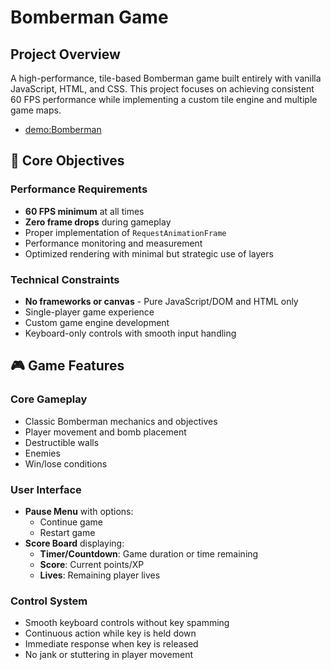 # Bomberman Game

## Project Overview

A high-performance, tile-based Bomberman game built entirely with vanilla JavaScript, HTML, and CSS. This project focuses on achieving consistent 60 FPS performance while implementing a custom tile engine and multiple game maps.

*  [demo:Bomberman](https://achnitreda.github.io/Bomberman/)

## 🎯 Core Objectives

### Performance Requirements
- **60 FPS minimum** at all times
- **Zero frame drops** during gameplay
- Proper implementation of `RequestAnimationFrame`
- Performance monitoring and measurement
- Optimized rendering with minimal but strategic use of layers

### Technical Constraints
- **No frameworks or canvas** - Pure JavaScript/DOM and HTML only
- Single-player game experience
- Custom game engine development
- Keyboard-only controls with smooth input handling

## 🎮 Game Features

### Core Gameplay
- Classic Bomberman mechanics and objectives
- Player movement and bomb placement
- Destructible walls
- Enemies
- Win/lose conditions

### User Interface
- **Pause Menu** with options:
  - Continue game
  - Restart game
- **Score Board** displaying:
  - **Timer/Countdown**: Game duration or time remaining
  - **Score**: Current points/XP
  - **Lives**: Remaining player lives

### Control System
- Smooth keyboard controls without key spamming
- Continuous action while key is held down
- Immediate response when key is released
- No jank or stuttering in player movement
